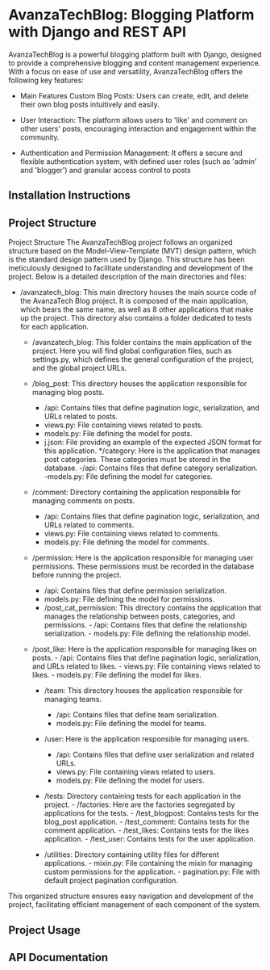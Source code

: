 # AvanzaTechBlog: Blogging Platform with Django and REST API
AvanzaTechBlog is a powerful blogging platform built with Django,
designed to provide a comprehensive blogging and content management experience. 
With a focus on ease of use and versatility, 
AvanzaTechBlog offers the following key features:

  - Main Features
  Custom Blog Posts: Users can create, edit, and delete their 
  own blog posts intuitively and easily.
  
  - User Interaction: The platform allows users to 'like' and comment
  on other users' posts, encouraging interaction and engagement
  within the community.
  
  - Authentication and Permission Management: It offers a secure 
  and flexible authentication system, with defined user roles 
  (such as 'admin' and 'blogger') and granular access control 
  to posts
  
## Installation Instructions

## Project Structure

Project Structure
The AvanzaTechBlog project follows an organized structure based on the Model-View-Template (MVT) design pattern, which is the standard design pattern used by Django. This structure has been meticulously designed to facilitate understanding and development of the project. Below is a detailed description of the main directories and files:

- /avanzatech_blog: This main directory houses the main source code of the AvanzaTech Blog project. It is composed of the main application, which bears the same name, as well as 8 other applications that make up the project. This directory also contains a folder dedicated to tests for each application.

  * /avanzatech_blog: This folder contains the main application of the project. Here you will find global configuration files, such as settings.py, which defines the general configuration of the project, and the global project URLs.
  
  * /blog_post: This directory houses the application responsible for managing blog posts.
      - /api: Contains files that define pagination logic, serialization, and URLs related to posts.
      - views.py: File containing views related to posts.
      - models.py: File defining the model for posts.
      - j.json: File providing an example of the expected JSON format for this application.
  */category: Here is the application that manages post categories. These categories must be stored in the database.
      -/api: Contains files that define category serialization.
   	 	-models.py: File defining the model for categories.
  
  * /comment: Directory containing the application responsible for managing comments on posts.  
      - /api: Contains files that define pagination logic, serialization, and URLs related to comments.
      - views.py: File containing views related to comments.
      - models.py: File defining the model for comments.
  
  * /permission: Here is the application responsible for managing user permissions. These permissions must be recorded in the database before running the project.
     - /api: Contains files that define permission serialization.
     - models.py: File defining the model for permissions.

	*	/post_cat_permission: This directory contains the application that manages the relationship between posts, 
    categories, and permissions.
			 - /api: Contains files that define the relationship serialization.
			 - models.py: File defining the relationship model.
		
  * /post_like: Here is the application responsible for managing likes on posts.
			 - /api: Contains files that define pagination logic, serialization, and URLs related to likes.
			 - views.py: File containing views related to likes.
			 - models.py: File defining the model for likes.
 
	* /team: This directory houses the application responsible for managing teams.
		 - /api: Contains files that define team serialization.
		 - models.py: File defining the model for teams.
		 
	* /user: Here is the application responsible for managing users.
		 - /api: Contains files that define user serialization and related URLs.
		 - views.py: File containing views related to users.
		 - models.py: File defining the model for users.
			
	 * /tests: Directory containing tests for each application in the project.
			- /factories: Here are the factories segregated by applications for the tests.
			- /test_blogpost: Contains tests for the blog_post application.
			- /test_comment: Contains tests for the comment application.
			- /test_likes: Contains tests for the likes application.
			- /test_user: Contains tests for the user application.
			
	* /utilities: Directory containing utility files for different applications.
			- mixin.py: File containing the mixin for managing custom permissions for the application.
			- pagination.py: File with default project pagination configuration.

This organized structure ensures easy navigation and development of the project, facilitating efficient management of each component of the system.

## Project Usage

## API Documentation

